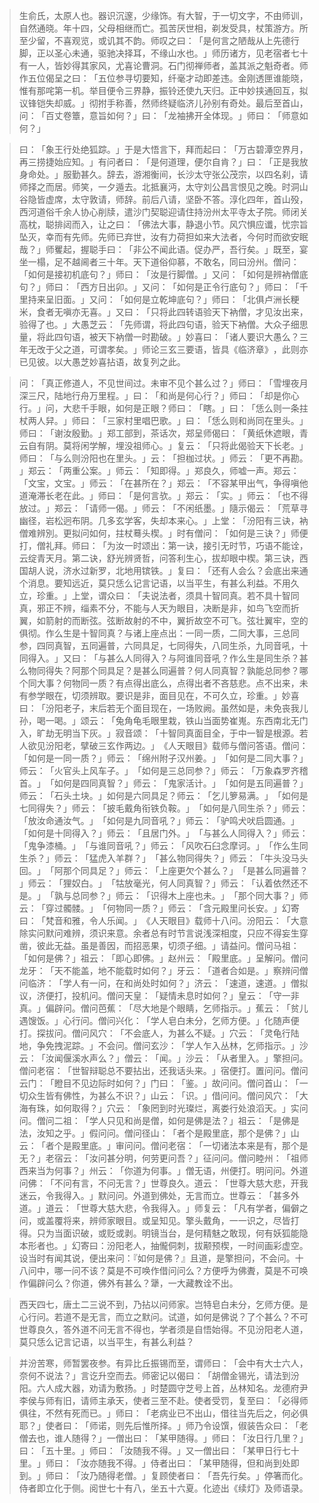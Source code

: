 
> 生俞氏，太原人也。器识沉邃，少缘饰。有大智，于一切文字，不由师训，自然通晓。年十四，父母相继而亡。孤苦厌世相，剃发受具，杖策游方。所至少留，不喜观览，或讥其不韵。师叹之曰：​「是何言之陋哉从上先德行脚，正以圣心未通，驱驰决择耳，不缘山水也。​」师历诸方，见老宿者七十有一人，皆妙得其家风，尤喜论曹洞。石门彻禅师者，盖其派之魁奇者。师作五位偈呈之曰：​「五位参寻切要知，纤毫才动即差违。金刚透匣谁能晓，惟有那咤第一机。举目便令三界静，振铃还使九天归。正中妙挟通回互，拟议锋铠失却威。​」彻拊手称善，然师终疑临济儿孙别有奇处。最后至首山，问：​「百丈卷簟，意旨如何？​」曰：​「龙袖拂开全体现。​」师曰：​「师意如何？​」

> 曰：​「象王行处绝狐踪。​」于是大悟言下，拜而起曰：​「万古碧潭空界月，再三捞捷始应知。​」有问者曰：​「是何道理，便尔自肯？​」曰：​「正是我放身命处。​」服勤甚久。辞去，游湘衡间，长沙太守张公茂宗，以四名刹，请师择之而居。师笑，一夕遁去。北抵襄沔，太守刘公昌言恨见之晚。时洞山谷隐皆虚席，太守敦请，师辞。前后八请，坚卧不答。淳化四年，首山殁，西河道俗千余人协心削牍，遣沙门契聪迎请住持汾州太平寺太子院。师闭关高枕，聪排闼而入，让之曰：​「佛法大事，静退小节。风穴惧应谶，忧宗旨坠灭，幸而有先师。先师已弃世，汝有力荷担如来大法者，今何时而欲安眠哉？​」师矍起，握聪手曰：​「非公不闻此语。促办严，吾行矣。​」既至，宴坐一榻，足不越阃者三十年。天下道俗仰慕，不敢名，同曰汾州。僧问：​「如何是接初机底句？​」师曰：​「汝是行脚僧。​」又问：​「如何是辨衲僧底句？​」师曰：​「西方日出卯。​」又问：​「如何是正令行底句？​」师曰：​「千里持来呈旧面。​」又问：​「如何是立乾坤底句？​」师曰：​「北俱卢洲长粳米，食者无嗔亦无喜。​」又曰：​「只将此四转语验天下衲僧，才见汝出来，验得了也。​」大愚芝云：​「先师谓，将此四句语，验天下衲僧。大众子细思量，将此四句语，被天下衲僧一时勘破。​」妙喜曰：​「诸人要识大愚么？三年无改于父之道，可谓孝矣。​」师论三玄三要语，皆具《临济章》​，此则亦已见彼。以大愚芝妙喜拈语，故复列之此。

> 问：​「真正修道人，不见世间过。未审不见个甚么过？​」师曰：​「雪埋夜月深三尺，陆地行舟万里程。​」曰：​「和尚是何心行？​」师曰：​「却是你心行。​」问，大悲千手眼，如何是正眼？师曰：​「瞎。​」曰：​「恁么则一条拄杖两人舁。​」师曰：​「三家村里唱巴歌。​」曰：​「恁么则和尚同在里头。​」师曰：​「谢汝殷勤。​」郑工部到，茶话次，郑呈师偈曰：​「黄纸休遮眼，青云自有阴。莫将闲学解，埋没祖师心。​」复云：​「只将此偈验天下长老。​」师曰：​「与么则汾阳也在里头。​」云：​「担枷过状。​」师云：​「更不再勘。​」郑云：​「两重公案。​」师云：​「知即得。​」郑良久，师嘘一声。郑云：​「文宝，文宝。​」师云：​「在甚所在？​」郑云：​「不容某甲出气，争得嗔他道淹滞长老在此。​」师曰：​「是何言欤。​」郑云：​「实。​」师云：​「也不得放过。​」郑云：​「请师一偈。​」师云：​「不闲纸墨。​」隨示偈云：​「荒草寻幽径，岩松迥布阴。几多玄学客，失却本来心。​」上堂：​「汾阳有三诀，衲僧难辨別。更拟问如何，拄杖蓦头楔。​」时有僧问：​「如何是三诀？​」师便打，僧礼拜。师曰：​「为汝一时颂出：第一诀，接引无时节，巧语不能诠，云绽青天月。第二诀，舒光辨贤哲，问答利生心，拔却眼中楔。第三诀，西国胡人说，济水过新罗，北地用镔铁。​」复曰：​「还有人会么？会底出来通个消息。要知远近，莫只恁么记言记语，以当平生，有甚么利益。不用久立，珍重。​」上堂，谓众曰：​「夫说法者，须具十智同真。若不具十智同真，邪正不辨，缁素不分，不能与人天为眼目，决断是非，如鸟飞空而折翼，如箭射的而断弦。弦断故射的不中，翼折故空不可飞。弦壮翼牢，空的俱彻。作么生是十智同真？与诸上座点出：一同一质，二同大事，三总同参，四同真智，五同遍普，六同具足，七同得失，八同生杀，九同音吼，十同得入。​」又曰：​「与甚么人同得入？与阿谁同音吼？作么生是同生杀？甚么物同得失？阿那个同具足？是甚么同遍普？何人同真智？孰能总同参？哪个同大事？何物同一质？有点得出底么，点得出者不吝慈悲。点不出来，未有参学眼在，切须辨取。要识是非，面目见在，不可久立，珍重。​」妙喜曰：​「汾阳老子，末后若无个面目现在，一场败阙。虽然如是，未免丧我儿孙，喝一喝。​」颂云：​「兔角龟毛眼里栽，铁山当面势崔嵬。东西南北无门入，旷劫无明当下灰。​」寂音颂：​「十智同真面目全，于中一智是根源。若人欲见汾阳老，擘破三玄作两边。​」​《人天眼目》载师与僧问答语。僧问：​「如何是一同一质？​」师云：​「绵州附子汉州姜。​」​「如何是二同大事？​」师云：​「火官头上风车子。​」​「如何是三总同参？​」师云：​「万象森罗齐稽首。​」​「如何是四同真智？​」师云：​「鬼家活计。​」​「如何是五同遍普？​」师云：​「石头土块。​」如何是六同具足？师云：​「乞儿箩易满。​」​「如何是七同得失？​」师云：​「披毛戴角衔铁负鞍。​」​「如何是八同生杀？​」师云：​「放汝命通汝气。​」​「如何是九同音吼？​」师云：​「驴鸣犬吠启圆通。​」​「如何是十同得入？​」师云：​「且居门外。​」​「与甚么人同得入？​」师云：​「鬼争漆桶。​」​「与谁同音吼？​」师云：​「风吹石臼念摩诃。​」​「作么生同生杀？​」师云：​「猛虎入羊群？​」​「甚么物同得失？​」师云：​「牛头没马头回。​」​「阿那个同具足？​」师云：​「上座更欠个甚么？​」​「是甚么同遍普？​」师云：​「狸奴白。​」​「牯放毫光，何人同真智？​」师云：​「认着依然还不是。​」​「孰与总同参？​」师云：​「识得木上座也未。​」​「那个同大事？​」师云：​「穿过髑髅。​」​「何物同一质？​」师云：​「含元殿里问长安。​」幻寄曰：​「梵音和雅，令人乐闻。​」​《人天眼目》载师十八问。汾阳云：​「大意除实问默问难辨，须识来意。余者总有时节言说浅深相度，只应不得妄生穿凿，彼此无益。虽是善因，而招恶果，切须子细。​」请益问。僧问马祖：​「如何是佛？​」祖云：​「即心即佛。​」赵州云：​「殿里底。​」呈解问。僧问龙牙：​「天不能盖，地不能载时如何？​」牙云：​「道者合如是。​」察辨问僧问临济：​「学人有一问，在和尚处时如何？​」济云：​「速道，速道。​」僧拟议，济便打，投机问。僧问天皇：​「疑情未息时如何？​」皇云：​「守一非真。​」偏辟问。僧问芭蕉：​「尽大地是个眼睛，乞师指示。​」蕉云：​「贫儿遇馊饭。​」心行问。僧问兴化：​「学人皂白未分，乞师方便。​」化随声便打。探拔问。僧问风穴：​「不会底人，为甚么不疑。​」穴云：​「灵龟行陆地，争免拽泥踪。​」不会问。僧问玄沙：​「学人乍入丛林，乞师指示。​」沙云：​「汝闻偃溪水声么？​」僧云：​「闻。​」沙云：​「从者里入。​」擎担问。僧问老宿：​「世智辩聪总不要拈出，还我话头来。​」宿便打。置问问。僧问云门：​「瞪目不见边际时如何？​」门曰：​「鉴。​」故问问。僧问首山：​「一切众生皆有佛性，为甚么不识？​」山云：​「识。​」借问问。僧问风穴：​「大海有珠，如何取得？​」穴云：​「象罔到时光璨烂，离娄行处浪滔天。​」实问问。僧问二祖：​「学人只见和尚是僧，如何是佛是法？​」祖云：​「是佛是法，汝知之乎。​」假问问。僧问径山：​「者个是殿里底，那个是佛？​」山云：​「者个是殿里底。​」审问问。僧问老宿：​「一切诸法本来是有，那个是无？​」老宿云：​「汝问甚分明，何劳更问吾？​」征问问。僧问睦州：​「祖师西来当为何事？​」州云：​「你道为何事。​」僧无语，州便打。明问问。外道问佛：​「不问有言，不问无言？​」世尊良久。道云：​「世尊大慈大悲，开我迷云，令我得入。​」默问问。外道到佛处，无言而立。世尊云：​「甚多外道。​」道云：​「世尊大慈大悲，令我得入。​」师复云：​「凡有学者，偏僻之问，或盖覆将来，辨师家眼目。或呈知见。擎头戴角，一一识之，尽皆打得。只为当面识破，或贬或剥。明镜当台，是何精魅之敢现，何有妖狐能隐本形者也。​」幻寄曰：汾阳老人，抽儱侗刺，拔颟预楔，一时间画彩虚空。设当时有闻其说，便出来问：『如何是佛？』且道，是擎担问，不会问。十八问中，哪一问不该？莫是不可唤作借问问么？方便呼为佛聻，莫是不可唤作偏辟问么？你道，佛外有甚么？犟，一大藏教诠不出。

> 西天四七，唐土二三说不到，乃拈以问师家。岂特皂白未分，乞师方便。是心行问。若道不是无言，而立之默问。试道，如何是佛说？了个甚么？不可世尊良久，答外道不问无言不得也，学者须是自悟始得。不见汾阳老人道，莫只恁么记言记语，以当平生，有甚么利益？

> 并汾苦寒，师暂罢夜参。有异比丘振锡而至，谓师曰：​「会中有大士六人，奈何不说法？​」言讫升空而去。师密记以偈曰：​「胡僧金锡光，请法到汾阳。六人成大器，劝请为敷扬。​」时楚圆守芝号上首，丛林知名。龙德府尹李侯与师有旧，请师主承天，使者三至不赴。使者受罚，复至曰：​「必得师俱往，不然有死而已。​」师曰：​「老病业已不出山，借往当先后之，何必俱耶？​」使者曰：​「师诺，则先后惟所择。​」师乃令设馔，俶装告众曰：​「老僧去也，谁人随得？​」一僧出曰：​「某甲随得。​」师曰：​「汝日行几里？​」曰：​「五十里。​」师曰：​「汝随我不得。​」又一僧出曰：​「某甲日行七十里。​」师曰：​「汝亦随我不得。​」侍者出曰：​「某甲随得，但和尚到处即到。​」师曰：​「汝乃随得老僧。​」复顾使者曰：​「吾先行矣。​」停箸而化。侍者即立化于侧。阅世七十有八，坐五十六夏。化迹出《续灯》及师语录。
